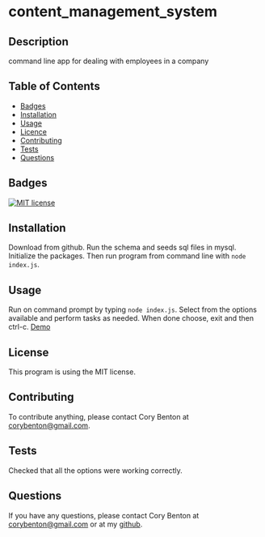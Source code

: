 # content_management_system

## Description

command line app for dealing with employees in a company

## Table of Contents

- [Badges](#badges)
- [Installation](#installation)
- [Usage](#usage)
- [Licence](#license)
- [Contributing](#contributing)
- [Tests](#tests)
- [Questions](#questions)

## Badges

[![MIT license](https://img.shields.io/badge/License-MIT-blue.svg)](https://lbesson.mit-license.org/)

## Installation

Download from github.  Run the schema and seeds sql files in mysql. Initialize the packages.  Then run program from command line with `node index.js`.

## Usage

Run on command prompt by typing `node index.js`. Select from the options available and perform tasks as needed.  When done choose, exit and then ctrl-c.
[Demo](https://drive.google.com/file/d/1JOaxOUoM6SOcWd2dc8w3kutGOvNw5LUA/view)

## License

This program is using the MIT license.

## Contributing

To contribute anything, please contact Cory Benton at corybenton@gmail.com.

## Tests

Checked that all the options were working correctly.

## Questions

If you have any questions, please contact Cory Benton at corybenton@gmail.com
or at my [github](https://github.com/corybenton).